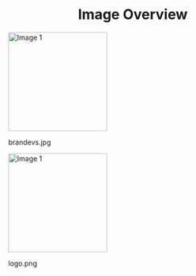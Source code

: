 <h1 style ="text-align: center;"> Image Overview </h1>
<div>
<div>
<img src="https://media.evkx.net/multimedia/models/nissan/brandevs_xst.jpg" alt="Image 1" style="width: 200px;">
<p>brandevs.jpg</p>
</div>
<div>
<img src="https://media.evkx.net/multimedia/models/nissan/logo_xst.png" alt="Image 1" style="width: 200px;">
<p>logo.png</p>
</div>
</div>
